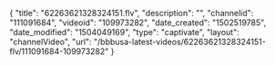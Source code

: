 {
    "title": "62263621328324151.flv",
    "description": "",
    "channelid": "111091684",
    "videoid": "109973282",
    "date_created": "1502519785",
    "date_modified": "1504049169",
    "type": "captivate",
    "layout": "channelVideo",
    "url": "\/bbbusa-latest-videos\/62263621328324151-flv\/111091684-109973282"
}